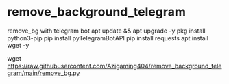 # remove_background_telegram
remove_bg with telegram bot
apt update && apt upgrade -y
pkg install python3-pip
pip install pyTelegramBotAPI
pip install requests
apt install wget -y

wget https://raw.githubusercontent.com/Azigaming404/remove_background_telegram/main/remove_bg.py
